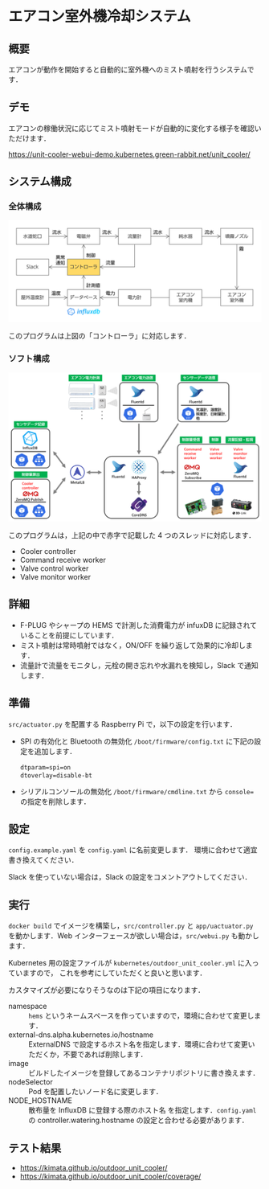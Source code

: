 # エアコン室外機冷却システム

## 概要

エアコンが動作を開始すると自動的に室外機へのミスト噴射を行うシステムです．

## デモ

エアコンの稼働状況に応じてミスト噴射モードが自動的に変化する様子を確認いただけます．

https://unit-cooler-webui-demo.kubernetes.green-rabbit.net/unit_cooler/

## システム構成

### 全体構成

![システム構成](./img/システム構成.png)

このプログラムは上図の「コントローラ」に対応します．

### ソフト構成

![ソフトアーキ図](./img/ソフトアーキ図.png)

このプログラムは，上記の中で赤字で記載した 4 つのスレッドに対応します．

-   Cooler controller
-   Command receive worker
-   Valve control worker
-   Valve monitor worker

## 詳細

-   F-PLUG やシャープの HEMS で計測した消費電力が infuxDB に記録されていることを前提にしています．
-   ミスト噴射は常時噴射ではなく，ON/OFF を繰り返して効果的に冷却します．
-   流量計で流量をモニタし，元栓の開き忘れや水漏れを検知し，Slack で通知します．

## 準備

`src/actuator.py` を配置する Raspberry Pi で，以下の設定を行います．

-   SPI の有効化と Bluetooth の無効化
    `/boot/firmware/config.txt` に下記の設定を追加します．

    ```text
    dtparam=spi=on
    dtoverlay=disable-bt
    ```

-   シリアルコンソールの無効化
    `/boot/firmware/cmdline.txt` から `console=` の指定を削除します．

## 設定

`config.example.yaml` を `config.yaml` に名前変更します．
環境に合わせて適宜書き換えてください．

Slack を使っていない場合は，Slack の設定をコメントアウトしてください．

## 実行

`docker build` でイメージを構築し，`src/controller.py` と `app/uactuator.py`
を動かします．Web インターフェースが欲しい場合は，`src/webui.py` も動かします．

Kubernetes 用の設定ファイルが `kubernetes/outdoor_unit_cooler.yml` に入っていますので，
これを参考にしていただくと良いと思います．

カスタマイズが必要になりそうなのは下記の項目になります．

<dl>
  <dt>namespace</dt>
  <dd><code>hems</code> というネームスペースを作っていますので，環境に合わせて変更します．</dd>

  <dt>external-dns.alpha.kubernetes.io/hostname</dt>
  <dd>ExternalDNS で設定するホスト名を指定します．環境に合わせて変更いただくか，不要であれば削除します．</dd>

  <dt>image</dt>
  <dd>ビルドしたイメージを登録してあるコンテナリポジトリに書き換えます．</dd>

  <dt>nodeSelector</dt>
  <dd>Pod を配置したいノード名に変更します．</dd>

  <dt>NODE_HOSTNAME</dt>
  <dd>散布量を InfluxDB に登録する際のホスト名
  を指定します．<code>config.yaml</code> の controller.watering.hostname の設定と合わせる必要があります．</dd>
</dl>

## テスト結果

-   https://kimata.github.io/outdoor_unit_cooler/
-   https://kimata.github.io/outdoor_unit_cooler/coverage/
